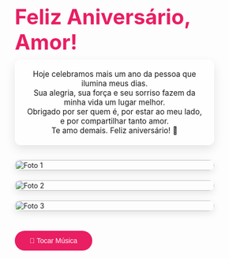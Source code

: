 
<!DOCTYPE html>
<html lang="pt-br">
<head>
  <meta charset="UTF-8">
  <meta name="viewport" content="width=device-width, initial-scale=1.0">
  <title>Feliz Aniversário, Amor!</title>
  <link rel="preconnect" href="https://fonts.googleapis.com">
  <link rel="preconnect" href="https://fonts.gstatic.com" crossorigin>
  <link href="https://fonts.googleapis.com/css2?family=Great+Vibes&family=Poppins:wght@300;500;700&display=swap" rel="stylesheet">
  <style>
    * {
      margin: 0;
      padding: 0;
      box-sizing: border-box;
    }

    body {
      font-family: 'Poppins', sans-serif;
      background: linear-gradient(120deg, #ffe6f0 0%, #fffbe6 100%);
      color: #333;
      display: flex;
      justify-content: center;
      align-items: center;
      min-height: 100vh;
      flex-direction: column;
      padding: 20px;
    }

    h1 {
      font-family: 'Great Vibes', cursive;
      font-size: 3em;
      color: #e91e63;
      margin-bottom: 10px;
    }

    .mensagem {
      font-size: 1.1em;
      background-color: rgba(255,255,255,0.8);
      padding: 20px;
      border-radius: 12px;
      box-shadow: 0 8px 20px rgba(0,0,0,0.1);
      max-width: 800px;
      text-align: center;
      margin-bottom: 30px;
    }

    .galeria {
      display: grid;
      grid-template-columns: repeat(auto-fit, minmax(250px, 1fr));
      gap: 20px;
      width: 100%;
      max-width: 900px;
      margin-bottom: 40px;
    }

    .galeria img {
      width: 100%;
      border-radius: 15px;
      object-fit: cover;
      box-shadow: 0 5px 15px rgba(0,0,0,0.1);
      transition: transform 0.3s ease;
    }

    .galeria img:hover {
      transform: scale(1.03);
    }

    .botao-musica {
      background-color: #e91e63;
      color: white;
      border: none;
      padding: 12px 30px;
      font-size: 1em;
      border-radius: 25px;
      cursor: pointer;
      transition: background 0.3s ease;
    }

    .botao-musica:hover {
      background-color: #d81b60;
    }
  </style>
</head>
<body>
  <h1>Feliz Aniversário, Amor!</h1>

  <div class="mensagem">
    Hoje celebramos mais um ano da pessoa que ilumina meus dias. <br>
    Sua alegria, sua força e seu sorriso fazem da minha vida um lugar melhor. <br>
    Obrigado por ser quem é, por estar ao meu lado, e por compartilhar tanto amor. <br>
    Te amo demais. Feliz aniversário! 💖
  </div>

  <div class="galeria">
    <img src="foto1.jpg" alt="Foto 1">
    <img src="foto2.jpg" alt="Foto 2">
    <img src="foto3.jpg" alt="Foto 3">
  </div>

  <button class="botao-musica" onclick="tocarMusica()" id="btnMusica">🎵 Tocar Música</button>
  <audio id="musica" src="https://dl.sndup.net/krk6/lagrimas-do-bacu.mp3" loop></audio>

  <script>
    const musica = document.getElementById('musica');
    const btn = document.getElementById('btnMusica');

    function tocarMusica() {
      if (musica.paused) {
        musica.play();
        btn.textContent = '⏸️ Pausar Música';
      } else {
        musica.pause();
        btn.textContent = '🎵 Tocar Música';
      }
    }
  </script>
</body>
</html>
